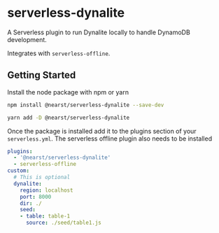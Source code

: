 # serverless-dynalite

A Serverless plugin to run Dynalite locally to handle DynamoDB development.

Integrates with `serverless-offline`.

## Getting Started

Install the node package with npm or yarn

```bash
npm install @nearst/serverless-dynalite --save-dev
```

```bash
yarn add -D @nearst/serverless-dynalite
```

Once the package is installed add it to the plugins section of your `serverless.yml`. The serverless offline plugin also needs to be installed

```yaml
plugins:
  - '@nearst/serverless-dynalite'
  - serverless-offline
custom:
  # This is optional
  dynalite:
    region: localhost
    port: 8000
    dir: ./
    seed: 
    - table: table-1
      source: ./seed/table1.js
```
